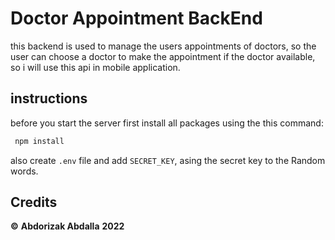 # Doctor Appointment BackEnd

this backend is used to manage the users appointments of doctors, so the user can choose a doctor to make the appointment if the doctor available, so i will use this api in mobile application.

## instructions

before you start the server first install all packages using the this command:

```sh
 npm install
```

also create `.env` file and add `SECRET_KEY`, asing the secret key to the Random words.

## Credits

**©** **Abdorizak Abdalla** **2022**
